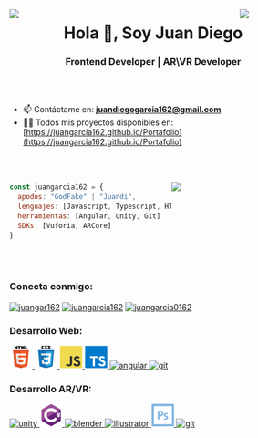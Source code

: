 <p> 
  <img src="https://media.giphy.com/media/WFZvB7VIXBgiz3oDXE/giphy.gif" width="100" align="left">
  <img src="https://media.giphy.com/media/WFZvB7VIXBgiz3oDXE/giphy.gif" width="100" align="right">
</p>

<h1 align="center">Hola 👋, Soy Juan Diego </h1>

<h3 align="center">Frontend Developer | AR\VR Developer </h3> 
<br><br/>

- 📫 Contáctame en: **juandiegogarcia162@gmail.com**
- 👨‍💻 Todos mis proyectos disponibles en: [https://juangarcia162.github.io/Portafolio](https://juangarcia162.github.io/Portafolio)

<br><br/>

<img align='right' src="https://media.giphy.com/media/GZu3NtMoA6Lp2alLKk/giphy.gif" width="220">

```javascript
const juangarcia162 = {
  apodos: "GodFake" | "Juandi",
  lenguajes: [Javascript, Typescript, HTML, CSS, C# ],
  herramientas: [Angular, Unity, Git]
  SDKs: [Vuforia, ARCore]
}
```
<br><br/>

<h3 align="left">Conecta conmigo:</h3>
<p align="left">
<a href="https://twitter.com/juangar162" target="blank"><img align="center" src="https://raw.githubusercontent.com/rahuldkjain/github-profile-readme-generator/master/src/images/icons/Social/twitter.svg" alt="juangar162" height="30" width="40" /></a>
<a href="https://linkedin.com/in/juangarcia162" target="blank"><img align="center" src="https://raw.githubusercontent.com/rahuldkjain/github-profile-readme-generator/master/src/images/icons/Social/linked-in-alt.svg" alt="juangarcia162" height="30" width="40" /></a>
<a href="https://instagram.com/juangarcia0162" target="blank"><img align="center" src="https://raw.githubusercontent.com/rahuldkjain/github-profile-readme-generator/master/src/images/icons/Social/instagram.svg" alt="juangarcia0162" height="30" width="40" /></a>
</p>

<h3 align="left">Desarrollo Web:</h3>
<p align="left"> 
<a href="https://www.w3.org/html/" target="_blank" rel="noreferrer"> <img src="https://raw.githubusercontent.com/devicons/devicon/master/icons/html5/html5-original-wordmark.svg" alt="html5" width="40" height="40"/> </a>
<a href="https://www.w3schools.com/css/" target="_blank" rel="noreferrer"> <img src="https://raw.githubusercontent.com/devicons/devicon/master/icons/css3/css3-original-wordmark.svg" alt="css3" width="40" height="40"/> </a>
<a href="https://developer.mozilla.org/en-US/docs/Web/JavaScript" target="_blank" rel="noreferrer"> <img src="https://raw.githubusercontent.com/devicons/devicon/master/icons/javascript/javascript-original.svg" alt="javascript" width="40" height="40"/> </a>
<a href="https://www.typescriptlang.org/" target="_blank" rel="noreferrer"> <img src="https://raw.githubusercontent.com/devicons/devicon/master/icons/typescript/typescript-original.svg" alt="typescript" width="40" height="40"/> </a>
<a href="https://angular.io" target="_blank" rel="noreferrer"> <img src="https://angular.io/assets/images/logos/angular/angular.svg" alt="angular" width="40" height="40"/> </a>
<a href="https://git-scm.com/" target="_blank" rel="noreferrer"> <img src="https://www.vectorlogo.zone/logos/git-scm/git-scm-icon.svg" alt="git" width="40" height="40"/> </a> </p>

<h3 align="left">Desarrollo AR/VR:</h3>
<p align="left">
<a href="https://unity.com/" target="_blank" rel="noreferrer"> <img src="https://www.vectorlogo.zone/logos/unity3d/unity3d-icon.svg" alt="unity" width="40" height="40"/> </a>
<a href="https://www.w3schools.com/cs/" target="_blank" rel="noreferrer"> <img src="https://raw.githubusercontent.com/devicons/devicon/master/icons/csharp/csharp-original.svg" alt="csharp" width="40" height="40"/> </a>
<a href="https://www.blender.org/" target="_blank" rel="noreferrer"> <img src="https://download.blender.org/branding/community/blender_community_badge_white.svg" alt="blender" width="40" height="40"/> </a>
<a href="https://www.adobe.com/in/products/illustrator.html" target="_blank" rel="noreferrer"> <img src="https://www.vectorlogo.zone/logos/adobe_illustrator/adobe_illustrator-icon.svg" alt="illustrator" width="40" height="40"/> </a>
<a href="https://www.photoshop.com/en" target="_blank" rel="noreferrer"> <img src="https://raw.githubusercontent.com/devicons/devicon/master/icons/photoshop/photoshop-line.svg" alt="photoshop" width="40" height="40"/> </a>
<a href="https://git-scm.com/" target="_blank" rel="noreferrer"> <img src="https://www.vectorlogo.zone/logos/git-scm/git-scm-icon.svg" alt="git" width="40" height="40"/> </a> </p>
